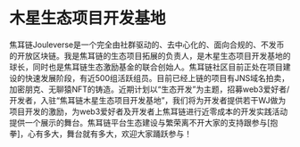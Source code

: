 # 木星生态项目开发基地

焦耳链Jouleverse是一个完全由社群驱动的、去中心化的、面向合规的、不发币的开放区块链。我是焦耳链的生态项目拓展的负责人，是木星生态项目开发基地的球长，同时也是焦耳链生态激励基金的联合创始人。焦耳链社区目前正处在项目建设的快速发展阶段，有近500组活跃组员。目前已经上链的项目有JNS域名拍卖，加密朋克、无聊猿NFT的铸造。近期计划以“生态开发”为主题，招募web3爱好者/开发者，入驻“焦耳链木星生态项目开发基地”，我们将为开发者提供若干WJ做为项目开发的激励，为web3爱好者及开发者上焦耳链进行近零成本的开发实践活动提供一个展示的舞台。焦耳链平台生态建设与繁荣离不开大家的支持跟参与[抱拳]，心有多大，舞台就有多大，欢迎大家踊跃参与！

